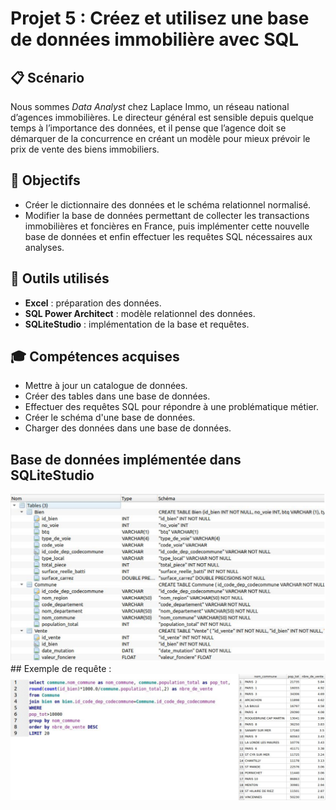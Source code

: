 # Projet 5 : Créez et utilisez une base de données immobilière avec SQL

## &#128203; Scénario
Nous sommes *Data Analyst* chez Laplace Immo, un réseau national d’agences immobilières. Le directeur général est sensible depuis quelque temps à l’importance des données, et il pense que l’agence doit se démarquer de la concurrence en créant un modèle pour mieux prévoir le prix de vente des biens immobiliers. 

## &#127919; Objectifs
* Créer le dictionnaire des données et le schéma relationnel normalisé.
* Modifier la base de données permettant de collecter les transactions immobilières et foncières en France, puis implémenter cette nouvelle base de données et enfin effectuer les requêtes SQL nécessaires aux analyses.

## &#128295; Outils utilisés
* **Excel** : préparation des données.
* **SQL Power Architect** : modèle relationnel des données.
* **SQLiteStudio** : implémentation de la base et requêtes.

## &#127891; Compétences acquises
* Mettre à jour un catalogue de données.
* Créer des tables dans une base de données.
* Effectuer des requêtes SQL pour répondre à une problématique métier.
* Créer le schéma d'une base de données.
* Charger des données dans une base de données.

## Base de données implémentée dans SQLiteStudio
<img src='./images/01.PNG' width=800px />
## Exemple de requête :
<img src='./images/02.PNG' width=800px />
